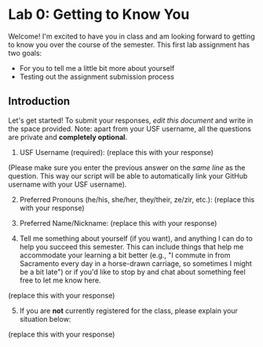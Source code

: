 # Lab 0: Getting to Know You

Welcome! I'm excited to have you in class and am looking forward to getting to
know you over the course of the semester. This first lab assignment has two
goals:

* For you to tell me a little bit more about yourself
* Testing out the assignment submission process

## Introduction

Let's get started! To submit your responses, *edit this document* and write in
the space provided. Note: apart from
your USF username, all the questions are private and **completely optional**.

1. USF Username (required): (replace this with your response)

(Please make sure you enter the previous answer on the *same line* as the
question. This way our script will be able to automatically link your GitHub
username with your USF username).

2. Preferred Pronouns (he/his, she/her, they/their, ze/zir, etc.): (replace this with your response)

3. Preferred Name/Nickname: (replace this with your response)

4. Tell me something about yourself (if you want), and anything I can do to
   help you succeed this semester. This can include things that help me
   accommodate your learning a bit better (e.g., "I commute in from Sacramento
   every day in a horse-drawn carriage, so sometimes I might be a bit late") or
   if you'd like to stop by and chat about something feel free to let me know
   here.

(replace this with your response)

5. If you are **not** currently registered for the class, please explain your
   situation below:

(replace this with your response)
